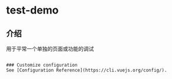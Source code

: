 # test-demo

## 介绍

用于平常一个单独的页面或功能的调试

```

### Customize configuration
See [Configuration Reference](https://cli.vuejs.org/config/).
```
